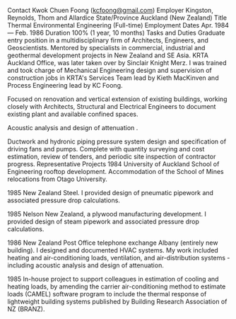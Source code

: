 Contact	Kwok Chuen Foong (kcfoong@gmail.com)
Employer	Kingston, Reynolds, Thom and Allardice
State/Province	Auckland (New Zealand)
Title	Thermal Environmental Engineering (Full-time)
Employment Dates	Apr. 1984 — Feb. 1986
Duration	100% (1 year, 10 months)
Tasks and Duties
Graduate entry position in a multidisciplinary firm of Architects, Engineers, and Geoscientists. Mentored by specialists in commercial, industrial and geothermal development projects in New Zealand and SE Asia. KRTA Auckland Office, was later taken over by Sinclair Knight Merz. I was trained and took charge of Mechanical Engineering design and supervision of construction jobs in KRTA's Services Team lead by Kieth MacKinven and Process Engineering lead by KC Foong.

Focused on renovation and vertical extension of existing buildings, working closely with Architects, Structural and Electrical Engineers to document existing plant and available confined spaces.

Acoustic analysis and design of attenuation .

Ductwork and hydronic piping pressure system design and specification of driving fans and pumps. Complete with quantity surveying and cost estimation, review of tenders, and periodic site inspection of contractor progress.
Representative Projects
1984 University of Auckland School of Engineering rooftop development. Accommodation of the School of Mines relocations from Otago University.

1985 New Zealand Steel. I provided design of pneumatic pipework and associated pressure drop calculations.

1985 Nelson New Zealand, a plywood manufacturing development. I provided design of steam pipework and associated pressure drop calculations.

1986 New Zealand Post Office telephone exchange Albany (entirely new building). I designed and documented HVAC systems. My work included heating and air-conditioning loads, ventilation, and air-distribution systems - including acoustic analysis and design of attenuation.

1985 In-house project to support colleagues in estimation of cooling and heating loads, by amending the carrier air-conditioning method to estimate loads (CAMEL) software program to include the thermal response of lightweight building systems published by Building Research Association of NZ (BRANZ).
